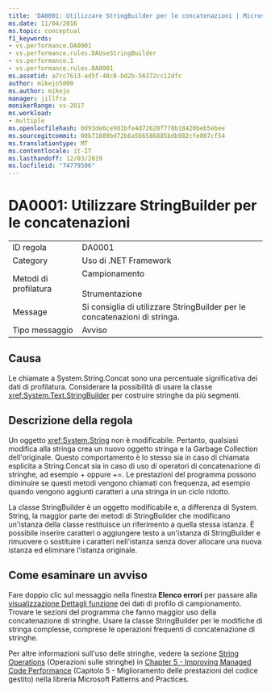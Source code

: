 ```yaml
---
title: 'DA0001: Utilizzare StringBuilder per le concatenazioni | Microsoft Docs'
ms.date: 11/04/2016
ms.topic: conceptual
f1_keywords:
- vs.performance.DA0001
- vs.performance.rules.DAUseStringBuilder
- vs.performance.1
- vs.performance.rules.DA0001
ms.assetid: a7cc7613-ad5f-48c8-bd2b-56372cc12dfc
author: mikejo5000
ms.author: mikejo
manager: jillfra
monikerRange: vs-2017
ms.workload:
- multiple
ms.openlocfilehash: 0d93de6ce901bfe4d72628f778b18420beb5ebee
ms.sourcegitcommit: 00b71889bd72b6a566586885bdb982cfe807cf54
ms.translationtype: MT
ms.contentlocale: it-IT
ms.lasthandoff: 12/03/2019
ms.locfileid: "74779506"
---
```

# <a name="da0001-use-stringbuilder-for-concatenations"></a>DA0001: Utilizzare StringBuilder per le concatenazioni

|||
|-|-|
|ID regola|DA0001|
|Category|Uso di .NET Framework|
|Metodi di profilatura|Campionamento<br /><br /> Strumentazione|
|Message|Si consiglia di utilizzare StringBuilder per le concatenazioni di stringa.|
|Tipo messaggio|Avviso|

## <a name="cause"></a>Causa
 Le chiamate a System.String.Concat sono una percentuale significativa dei dati di profilatura. Considerare la possibilità di usare la classe <xref:System.Text.StringBuilder> per costruire stringhe da più segmenti.

## <a name="rule-description"></a>Descrizione della regola
 Un oggetto <xref:System.String> non è modificabile. Pertanto, qualsiasi modifica alla stringa crea un nuovo oggetto stringa e la Garbage Collection dell'originale. Questo comportamento è lo stesso sia in caso di chiamata esplicita a String.Concat sia in caso di uso di operatori di concatenazione di stringhe, ad esempio + oppure +=. Le prestazioni del programma possono diminuire se questi metodi vengono chiamati con frequenza, ad esempio quando vengono aggiunti caratteri a una stringa in un ciclo ridotto.

 La classe StringBuilder è un oggetto modificabile e, a differenza di System. String, la maggior parte dei metodi di StringBuilder che modificano un'istanza della classe restituisce un riferimento a quella stessa istanza. È possibile inserire caratteri o aggiungere testo a un'istanza di StringBuilder e rimuovere o sostituire i caratteri nell'istanza senza dover allocare una nuova istanza ed eliminare l'istanza originale.

## <a name="how-to-investigate-a-warning"></a>Come esaminare un avviso
 Fare doppio clic sul messaggio nella finestra **Elenco errori** per passare alla [visualizzazione Dettagli funzione](../profiling/function-details-view.md) dei dati di profilo di campionamento. Trovare le sezioni del programma che fanno maggior uso della concatenazione di stringhe. Usare la classe StringBuilder per le modifiche di stringa complesse, comprese le operazioni frequenti di concatenazione di stringhe.

 Per altre informazioni sull'uso delle stringhe, vedere la sezione [String Operations](/previous-versions/msp-n-p/ff647790(v=pandp.10)#string-operations) (Operazioni sulle stringhe) in [Chapter 5 - Improving Managed Code Performance](/previous-versions/msp-n-p/ff647790(v=pandp.10)) (Capitolo 5 - Miglioramento delle prestazioni del codice gestito) nella libreria Microsoft Patterns and Practices.
